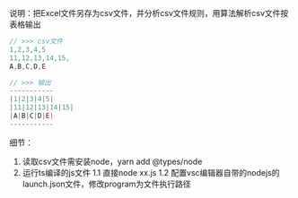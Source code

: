 说明：把Excel文件另存为csv文件，并分析csv文件规则，用算法解析csv文件按表格输出

``` javascript
// >>> csv文件
1,2,3,4,5
11,12,13,14,15,
A,B,C,D,E

// >>> 输出
-----------
|1|2|3|4|5|
|11|12|13|14|15|
|A|B|C|D|E|
-----------
```

细节：
1. 读取csv文件需安装node，yarn add @types/node
2. 运行ts编译的js文件
  1.1 直接node xx.js
  1.2 配置vsc编辑器自带的nodejs的launch.json文件，修改program为文件执行路径
